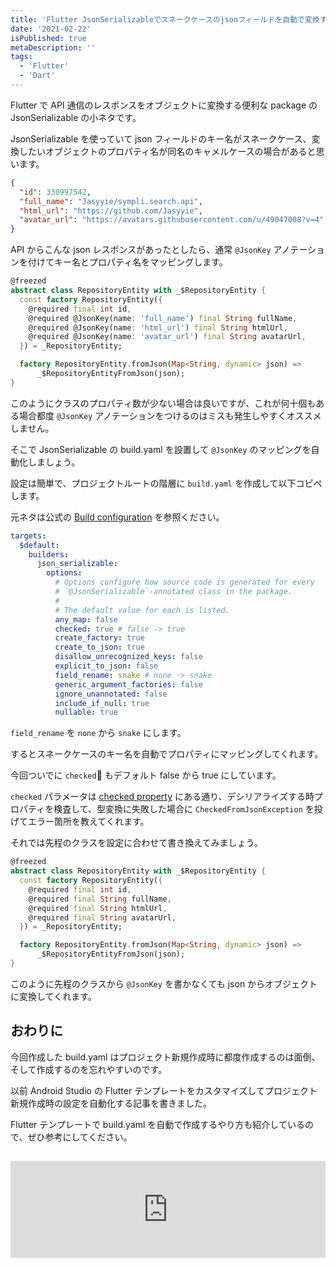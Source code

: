 ```yaml
---
title: 'Flutter JsonSerializableでスネークケースのjsonフィールドを自動で変換する'
date: '2021-02-22'
isPublished: true
metaDescription: ''
tags:
  - 'Flutter'
  - 'Dart'
---
```


Flutter で API 通信のレスポンスをオブジェクトに変換する便利な package の JsonSerializable の小ネタです。

JsonSerializable を使っていて json フィールドのキー名がスネークケース、変換したいオブジェクトのプロパティ名が同名のキャメルケースの場合があると思います。

```json
{
  "id": 330997542,
  "full_name": "Jasyyie/sympli.search.api",
  "html_url": "https://github.com/Jasyyie",
  "avatar_url": "https://avatars.githubusercontent.com/u/49047008?v=4"
}
```

API からこんな json レスポンスがあったとしたら、通常 `@JsonKey` アノテーションを付けてキー名とプロパティ名をマッピングします。

```dart
@freezed
abstract class RepositoryEntity with _$RepositoryEntity {
  const factory RepositoryEntity({
    @required final int id,
    @required @JsonKey(name: 'full_name') final String fullName,
    @required @JsonKey(name: 'html_url') final String htmlUrl,
    @required @JsonKey(name: 'avatar_url') final String avatarUrl,
  }) = _RepositoryEntity;

  factory RepositoryEntity.fromJson(Map<String, dynamic> json) =>
      _$RepositoryEntityFromJson(json);
}
```

このようにクラスのプロパティ数が少ない場合は良いですが、これが何十個もある場合都度 `@JsonKey` アノテーションをつけるのはミスも発生しやすくオススメしません。

そこで JsonSerializable の build.yaml を設置して `@JsonKey` のマッピングを自動化しましょう。

設定は簡単で、プロジェクトルートの階層に `build.yaml` を作成して以下コピペします。

元ネタは公式の [Build configuration](https://pub.dev/packages/json_serializable#build-configuration) を参照ください。

```yaml
targets:
  $default:
    builders:
      json_serializable:
        options:
          # Options configure how source code is generated for every
          # `@JsonSerializable`-annotated class in the package.
          #
          # The default value for each is listed.
          any_map: false
          checked: true # false -> true
          create_factory: true
          create_to_json: true
          disallow_unrecognized_keys: false
          explicit_to_json: false
          field_rename: snake # none -> snake
          generic_argument_factories: false
          ignore_unannotated: false
          include_if_null: true
          nullable: true
```

`field_rename` を `none` から `snake` にします。

するとスネークケースのキー名を自動でプロパティにマッピングしてくれます。

今回ついでに `checked` もデフォルト false から true にしています。

`checked` パラメータは [checked property](https://pub.dev/documentation/json_annotation/3.1.0/json_annotation/JsonSerializable/checked.html) にある通り、デシリアライズする時プロパティを検査して、型変換に失敗した場合に `CheckedFromJsonException` を投げてエラー箇所を教えてくれます。

それでは先程のクラスを設定に合わせて書き換えてみましょう。

```dart
@freezed
abstract class RepositoryEntity with _$RepositoryEntity {
  const factory RepositoryEntity({
    @required final int id,
    @required final String fullName,
    @required final String htmlUrl,
    @required final String avatarUrl,
  }) = _RepositoryEntity;

  factory RepositoryEntity.fromJson(Map<String, dynamic> json) =>
      _$RepositoryEntityFromJson(json);
}
```

このように先程のクラスから `@JsonKey` を書かなくても json からオブジェクトに変換してくれます。

## おわりに

今回作成した build.yaml はプロジェクト新規作成時に都度作成するのは面倒、そして作成するのを忘れやすいのです。

以前 Android Studio の Flutter テンプレートをカスタマイズしてプロジェクト新規作成時の設定を自動化する記事を書きました。

Flutter テンプレートで build.yaml を自動で作成するやり方も紹介しているので、ぜひ参考にしてください。

<iframe class="hatenablogcard" style="width:100%;height:155px;margin:15px 0;max-width:680px;" title="Android StudioのFlutterテンプレートをカスタマイズして Riverpod / StateNotifier / Freezed をデフォルトで使用できるプロジェクトを作成する | ZUMA Lab" src="https://hatenablog-parts.com/embed?url=https://zuma-lab.com/posts/flutter-create-new-project-template-with-riverpod-state-notifire-freezed" frameborder="0" scrolling="no"></iframe>
